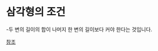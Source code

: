 # 삼각형의 조건
-두 변의 길이의 합이 나머지 한 변의 길이보다 커야 한다는 것입니다.

[참조](https://www.home-learn.co.kr/newsroom/news/A/1609)